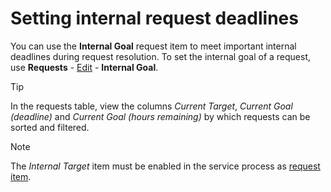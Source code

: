 # Setting internal request deadlines
      
You can use the **Internal Goal** request item to meet important internal deadlines during request resolution. To set the internal goal of a request, use **Requests** - [Edit](../../list-of-windows/alvao-webapp/requests/request/edit) - **Internal Goal**.

> [!TIP]
> In the requests table, view the columns *Current Target*, *Current Goal (deadline)* and *Current Goal (hours remaining)* by which requests can be sorted and filtered. 

> [!NOTE]
> The *Internal Target* item must be enabled in the service process as [request item](../../list-of-windows/alvao-webapp/administration/service-desk/process/detail/request-items).
